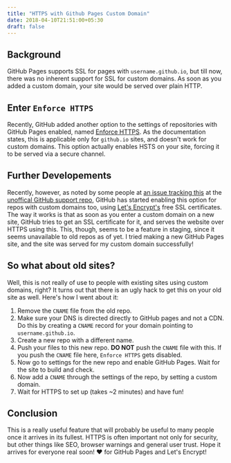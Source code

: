 ```yaml
---
title: "HTTPS with Github Pages Custom Domain"
date: 2018-04-10T21:51:00+05:30
draft: false
---
```


## Background
GitHub Pages supports SSL for pages with `username.github.io`, but till now, there was no inherent support for SSL for custom domains. As soon as you added a custom domain, your site would be served over plain HTTP.

## Enter `Enforce HTTPS`
Recently, GitHub added another option to the settings of repositories with GitHub Pages enabled, named [Enforce HTTPS](https://help.github.com/articles/securing-your-github-pages-site-with-https/). As the documentation states, this is applicable only for `github.io` sites, and doesn't work for custom domains. This option actually enables HSTS on your site, forcing it to be served via a secure channel.

## Further Developements
Recently, however, as noted by some people at [an issue tracking this](https://github.com/isaacs/github/issues/156) at the [unoffical GitHub support repo](https://github.com/isaacs/github), GitHub has started enabling this option for repos with custom domains too, using [Let's Encrypt's](https://letsencrypt.org/) free SSL certificates. The way it works is that as soon as you enter a custom domain on a new site, GitHub tries to get an SSL certificate for it, and serves the website over HTTPS using this. This, though, seems to be a feature in staging, since it seems unavailable to old repos as of yet. I tried making a new GitHub Pages site, and the site was served for my custom domain successfully!

## So what about old sites?
Well, this is not really of use to people with existing sites using custom domains, right? It turns out that there is an ugly hack to get this on your old site as well. Here's how I went about it:

1. Remove the `CNAME` file from the old repo.
2. Make sure your DNS is directed directly to GitHub pages and not a CDN. Do this by creating a `CNAME` record for your domain pointing to `username.github.io`.
3. Create a new repo with a different name.
4. Push your files to this new repo. **DO NOT** push the `CNAME` file with this. If you push the `CNAME` file here, `Enforce HTTPS` gets disabled.
5. Now go to settings for the new repo and enable GitHub Pages. Wait for the site to build and check.
6. Now add a `CNAME` through the settings of the repo, by setting a custom domain.
7. Wait for HTTPS to set up (takes ~2 minutes) and have fun!

## Conclusion
This is a really useful feature that will probably be useful to many people once it arrives in its fullest. HTTPS is often important not only for security, but other things like SEO, browser warnings and general user trust. Hope it arrives for everyone real soon! ❤ for GitHub Pages and Let's Encrypt!

